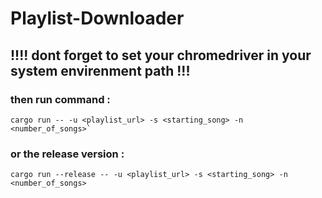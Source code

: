 # Playlist-Downloader

## !!!! dont forget to set your chromedriver in your system envirenment path !!!

### then run command :

```
cargo run -- -u <playlist_url> -s <starting_song> -n <number_of_songs>`
```

### or the release version : 

```
cargo run --release -- -u <playlist_url> -s <starting_song> -n <number_of_songs>
```
